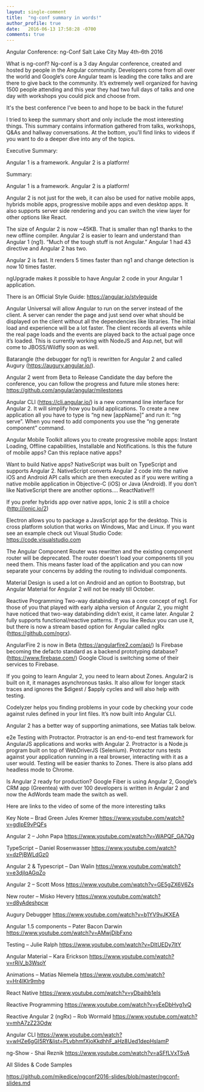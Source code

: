 ```yaml
---
layout: single-comment
title:  "ng-conf summary in words!"
author_profile: true
date:   2016-06-13 17:58:28 -0700
comments: true
---
```


Angular Conference: ng-Conf Salt Lake City May 4th-6th 2016

What is ng-conf?
Ng-conf is a 3 day Angular conference, created and hosted by people in the Angular community. Developers come from all over the world and Google’s core Angular team is leading the core talks and are there to give back to the community. It’s extremely well organized for having 1500 people attending and this year they had two full days of talks and one day with workshops you could pick and choose from. 

It's the best conference I've been to and hope to be back in the future!

I tried to keep the summary short and only include the most interesting things. This summary contains information gathered from talks, workshops, Q&As and hallway conversations. At the bottom, you’ll find links to videos if you want to do a deeper dive into any of the topics.

Executive Summary:

Angular 1 is a framework. Angular 2 is a platform!

Summary:

Angular 1 is a framework. Angular 2 is a platform!

Angular 2 is not just for the web, it can also be used for native mobile apps, hybrids mobile apps, progressive mobile apps and even desktop apps. It also supports server side rendering and you can switch the view layer for other options like React.

The size of Angular 2 is now ~45KB. That is smaller than ng1 thanks to the new offline compiler. Angular 2 is easier to learn and understand than Angular 1 (ng1). “Much of the tough stuff is not Angular.” Angular 1 had 43 directive and Angular 2 has two.

Angular 2 is fast. It renders 5 times faster than ng1 and change detection is now 10 times faster.

ngUpgrade makes it possible to have Angular 2 code in your Angular 1 application.

There is an Official Style Guide: https://angular.io/styleguide

Angular Universal will allow Angular to run on the server instead of the client. A server can render the page and just send over what should be displayed on the client without all the dependencies like libraries. The initial load and experience will be a lot faster. The client records all events while the real page loads and the events are played back to the actual page once it’s loaded. This is currently working with NodeJS and Asp.net, but will come to JBOSS/Wildfly soon as well.

Batarangle (the debugger for ng1) is rewritten for Angular 2 and called Augury (https://augury.angular.io/).

Angular 2 went from Beta to Release Candidate the day before the conference, you can follow the progress and future mile stones here: https://github.com/angular/angular/milestones

Angular CLI (https://cli.angular.io/) is a new command line interface for Angular 2. It will simplify how you build applications. To create a new application all you have to type is “ng new [appName]” and run it: “ng serve”. When you need to add components you use the “ng generate component” command.

Angular Mobile Toolkit allows you to create progressive mobile apps: Instant Loading, Offline capabilities, Installable and Notifications. Is this the future of mobile apps? Can this replace native apps?

Want to build Native apps? NativeScript was built on TypeScript and supports Angular 2. NativeScript converts Angular 2 code into the native iOS and Android API calls which are then executed as if you were writing a native mobile application in Objective-C (iOS) or Java (Android). If you don’t like NativeScript there are another options…. ReactNative!!!

If you prefer hybrids app over native apps, Ionic 2 is still a choice (http://ionic.io/2)

Electron allows you to package a JavaScript app for the desktop. This is cross platform solution that works on Windows, Mac and Linux. If you want see an example check out Visual Studio Code: https://code.visualstudio.com

The Angular Component Router was rewritten and the existing component router will be deprecated. The router doesn’t load your components till you need them. This means faster load of the application and you can now separate your concerns by adding the routing to individual components.

Material Design is used a lot on Android and an option to Bootstrap, but Angular Material for Angular 2 will not be ready till October.

Reactive Programming
Two-way databinding was a core concept of ng1. For those of you that played with early alpha version of Angular 2, you might have noticed that two-way databinding didn’t exist, it came later. Angular 2 fully supports functional/reactive patterns. If you like Redux you can use it, but there is now a stream based option for Angular called ngRx (https://github.com/ngrx).

AngularFire 2 is now in Beta (https://angularfire2.com/api/)
Is Firebase becoming the defacto standard as a backend prototyping database? (https://www.firebase.com/) Google Cloud is switching some of their services to Firebase.

If you going to learn Angular 2, you need to learn about Zones. Angular2 is built on it, it manages asynchronous tasks. It also allow for longer stack traces and ignores the $digest / $apply cycles and will also help with testing.

Codelyzer helps you finding problems in your code by checking your code against rules defined in your lint files. It’s now built into Angular CLI.

Angular 2 has a better way of supporting animations, see Matias talk below.

e2e Testing with Protractor. Protractor is an end-to-end test framework for AngularJS applications and works with Angular 2. Protractor is a Node.js program built on top of WebDriverJS (Selenium). Protractor runs tests against your application running in a real browser, interacting with it as a user would. Testing will be easier thanks to Zones. There is also plans add  headless mode to Chrome.

Is Angular 2 ready for production?
Google Fiber is using Angular 2, Google’s CRM app (Greentea) with over 100 developers is written in Angular 2 and now the AdWords team made the switch as well.



Here are links to the video of some of the more interesting talks

Key Note – Brad Green Jules Kremer
https://www.youtube.com/watch?v=gdlpE9vPQFs

Angular 2 – John Papa
https://www.youtube.com/watch?v=WAPQF_GA7Qg

TypeScript – Daniel Rosenwasser
https://www.youtube.com/watch?v=dzPjBWLdGz0

Angular 2 & Typescript – Dan Walin
https://www.youtube.com/watch?v=e3djIqAGqZo

Angular 2 – Scott Moss
https://www.youtube.com/watch?v=GE5gZX6V6Zs

New router – Misko Hevery
https://www.youtube.com/watch?v=d8yAdeshpcw

Augury Debugger
https://www.youtube.com/watch?v=b1YV9vJKXEA

Angular 1.5 components – Pater Bacon Darwin
https://www.youtube.com/watch?v=AMwjDibFxno

Testing – Julie Ralph
https://www.youtube.com/watch?v=DltUEDy7ItY

Angular Material – Kara Erickson
https://www.youtube.com/watch?v=rRiV_b3WsoY

Animations – Matias Niemela
https://www.youtube.com/watch?v=Hr4IKlr9mhg

React Native
https://www.youtube.com/watch?v=yDbaihb1eIs

Reactive Programming
https://www.youtube.com/watch?v=yEeDbHvg1vQ

Reactive Angular 2 (ngRx) – Rob Wormald
https://www.youtube.com/watch?v=mhA7zZ23Odw

Angular CLI
https://www.youtube.com/watch?v=wHZe6gGI5RY&list=PLvbhmfXjoKkdhhF_aHz8Ued1depHslamP

ng-Show - Shai Reznik
https://www.youtube.com/watch?v=aSFfLVxT5vA


All Slides & Code Samples

https://github.com/mikedice/ngconf2016-slides/blob/master/ngconf-slides.md


